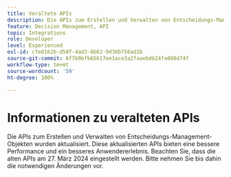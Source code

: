 ```yaml
---
title: Veraltete APIs
description: Die APIs zum Erstellen und Verwalten von Entscheidungs-Management-Objekten wurden aktualisiert.
feature: Decision Management, API
topic: Integrations
role: Developer
level: Experienced
exl-id: cfe8162b-d50f-4ad3-8b62-9d30b756ad1b
source-git-commit: 6f7b9bfb65617ee1ace3a2faaebdb24fa068d74f
workflow-type: tm+mt
source-wordcount: '59'
ht-degree: 100%

---
```


# Informationen zu veralteten APIs

Die APIs zum Erstellen und Verwalten von Entscheidungs-Management-Objekten wurden aktualisiert. Diese aktualisierten APIs bieten eine bessere Performance und ein besseres Anwendererlebnis. Beachten Sie, dass die alten APIs am 27. März 2024 eingestellt werden. Bitte nehmen Sie bis dahin die notwendigen Änderungen vor.
